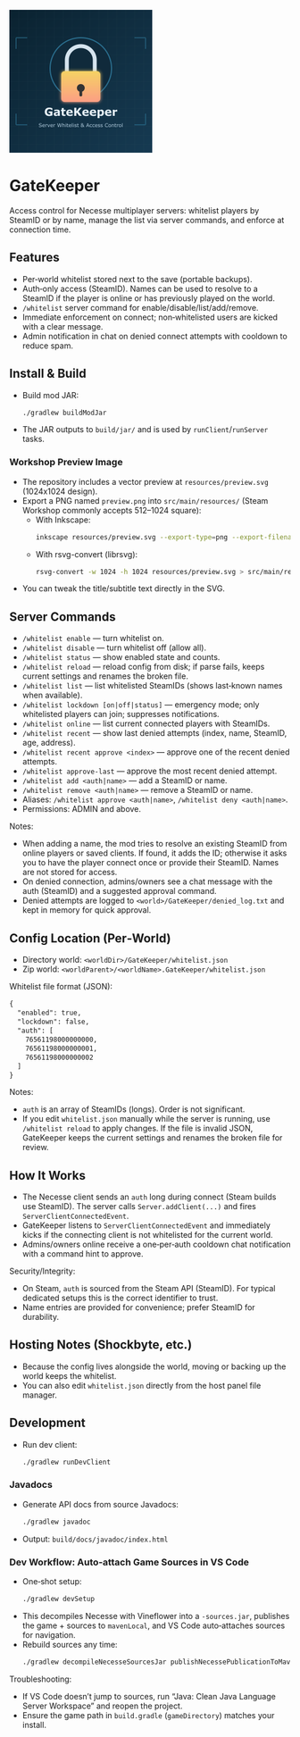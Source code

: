 <p>
  <img src="src/main/resources/preview.png" alt="GateKeeper preview" width="256" />
</p>

<h1>GateKeeper</h1>

Access control for Necesse multiplayer servers: whitelist players by SteamID or by name, manage the list via server commands, and enforce at connection time.

## Features
- Per‑world whitelist stored next to the save (portable backups).
- Auth‑only access (SteamID). Names can be used to resolve to a SteamID if the player is online or has previously played on the world.
- `/whitelist` server command for enable/disable/list/add/remove.
- Immediate enforcement on connect; non‑whitelisted users are kicked with a clear message.
- Admin notification in chat on denied connect attempts with cooldown to reduce spam.

## Install & Build
- Build mod JAR:
  ```bash
  ./gradlew buildModJar
  ```
- The JAR outputs to `build/jar/` and is used by `runClient`/`runServer` tasks.

### Workshop Preview Image
- The repository includes a vector preview at `resources/preview.svg` (1024x1024 design).
- Export a PNG named `preview.png` into `src/main/resources/` (Steam Workshop commonly accepts 512–1024 square):
  - With Inkscape:
    ```bash
    inkscape resources/preview.svg --export-type=png --export-filename=src/main/resources/preview.png --export-width=1024 --export-height=1024
    ```
  - With rsvg-convert (librsvg):
    ```bash
    rsvg-convert -w 1024 -h 1024 resources/preview.svg > src/main/resources/preview.png
    ```
- You can tweak the title/subtitle text directly in the SVG.

## Server Commands
- `/whitelist enable` — turn whitelist on.
- `/whitelist disable` — turn whitelist off (allow all).
- `/whitelist status` — show enabled state and counts.
- `/whitelist reload` — reload config from disk; if parse fails, keeps current settings and renames the broken file.
- `/whitelist list` — list whitelisted SteamIDs (shows last‑known names when available).
- `/whitelist lockdown [on|off|status]` — emergency mode; only whitelisted players can join; suppresses notifications.
- `/whitelist online` — list current connected players with SteamIDs.
- `/whitelist recent` — show last denied attempts (index, name, SteamID, age, address).
- `/whitelist recent approve <index>` — approve one of the recent denied attempts.
- `/whitelist approve-last` — approve the most recent denied attempt.
- `/whitelist add <auth|name>` — add a SteamID or name.
- `/whitelist remove <auth|name>` — remove a SteamID or name.
- Aliases: `/whitelist approve <auth|name>`, `/whitelist deny <auth|name>`.
- Permissions: ADMIN and above.

Notes:
- When adding a name, the mod tries to resolve an existing SteamID from online players or saved clients. If found, it adds the ID; otherwise it asks you to have the player connect once or provide their SteamID. Names are not stored for access.
- On denied connection, admins/owners see a chat message with the auth (SteamID) and a suggested approval command.
- Denied attempts are logged to `<world>/GateKeeper/denied_log.txt` and kept in memory for quick approval.

## Config Location (Per‑World)
- Directory world: `<worldDir>/GateKeeper/whitelist.json`
- Zip world: `<worldParent>/<worldName>.GateKeeper/whitelist.json`

Whitelist file format (JSON):
```
{
  "enabled": true,
  "lockdown": false,
  "auth": [
    76561198000000000,
    76561198000000001,
    76561198000000002
  ]
}
```
Notes:
- `auth` is an array of SteamIDs (longs). Order is not significant.
- If you edit `whitelist.json` manually while the server is running, use `/whitelist reload` to apply changes. If the file is invalid JSON, GateKeeper keeps the current settings and renames the broken file for review.

## How It Works
- The Necesse client sends an `auth` long during connect (Steam builds use SteamID). The server calls `Server.addClient(...)` and fires `ServerClientConnectedEvent`.
- GateKeeper listens to `ServerClientConnectedEvent` and immediately kicks if the connecting client is not whitelisted for the current world.
- Admins/owners online receive a one‑per‑auth cooldown chat notification with a command hint to approve.

Security/Integrity:
- On Steam, `auth` is sourced from the Steam API (SteamID). For typical dedicated setups this is the correct identifier to trust.
- Name entries are provided for convenience; prefer SteamID for durability.

## Hosting Notes (Shockbyte, etc.)
- Because the config lives alongside the world, moving or backing up the world keeps the whitelist.
- You can also edit `whitelist.json` directly from the host panel file manager.

## Development
- Run dev client:
  ```bash
  ./gradlew runDevClient
  ```

### Javadocs
- Generate API docs from source Javadocs:
  ```bash
  ./gradlew javadoc
  ```
- Output: `build/docs/javadoc/index.html`

### Dev Workflow: Auto‑attach Game Sources in VS Code
- One‑shot setup:
  ```bash
  ./gradlew devSetup
  ```
- This decompiles Necesse with Vineflower into a `-sources.jar`, publishes the game + sources to `mavenLocal`, and VS Code auto‑attaches sources for navigation.
- Rebuild sources any time:
  ```bash
  ./gradlew decompileNecesseSourcesJar publishNecessePublicationToMavenLocal
  ```

Troubleshooting:
- If VS Code doesn’t jump to sources, run “Java: Clean Java Language Server Workspace” and reopen the project.
- Ensure the game path in `build.gradle` (`gameDirectory`) matches your install.
